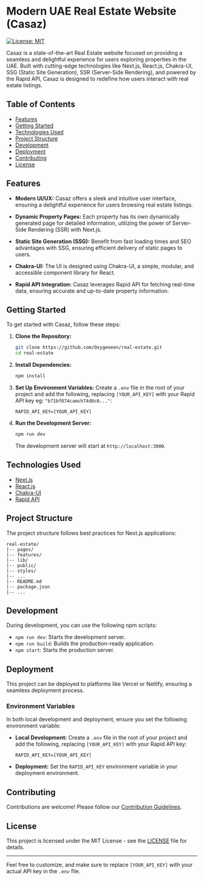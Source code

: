 # Modern UAE Real Estate Website (Casaz)

[![License: MIT](https://img.shields.io/badge/License-MIT-yellow.svg)](https://opensource.org/licenses/MIT)

Casaz is a state-of-the-art Real Estate website focused on providing a seamless and delightful experience for users exploring properties in the UAE. Built with cutting-edge technologies like Next.js, React.js, Chakra-UI, SSG (Static Site Generation), SSR (Server-Side Rendering), and powered by the Rapid API, Casaz is designed to redefine how users interact with real estate listings.

## Table of Contents

- [Features](#features)
- [Getting Started](#getting-started)
- [Technologies Used](#technologies-used)
- [Project Structure](#project-structure)
- [Development](#development)
- [Deployment](#deployment)
- [Contributing](#contributing)
- [License](#license)

## Features

- **Modern UI/UX:** Casaz offers a sleek and intuitive user interface, ensuring a delightful experience for users browsing real estate listings.

- **Dynamic Property Pages:** Each property has its own dynamically generated page for detailed information, utilizing the power of Server-Side Rendering (SSR) with Next.js.

- **Static Site Generation (SSG):** Benefit from fast loading times and SEO advantages with SSG, ensuring efficient delivery of static pages to users.

- **Chakra-UI:** The UI is designed using Chakra-UI, a simple, modular, and accessible component library for React.

- **Rapid API Integration:** Casaz leverages Rapid API for fetching real-time data, ensuring accurate and up-to-date property information.

## Getting Started

To get started with Casaz, follow these steps:

1. **Clone the Repository:**
   ```bash
   git clone https://github.com/Oxygeeeen/real-estate.git
   cd real-estate
   ```

2. **Install Dependencies:**
   ```bash
   npm install
   ```

3. **Set Up Environment Variables:**
   Create a `.env` file in the root of your project and add the following, replacing `[YOUR_API_KEY]` with your Rapid API key eg: `"b71bf074camsh74d8c0..."`:
   ```env
   RAPID_API_KEY=[YOUR_API_KEY]
   ```

4. **Run the Development Server:**
   ```bash
   npm run dev
   ```

   The development server will start at `http://localhost:3000`.

## Technologies Used

- [Next.js](https://nextjs.org/)
- [React.js](https://reactjs.org/)
- [Chakra-UI](https://chakra-ui.com/)
- [Rapid API](https://rapidapi.com/)

## Project Structure

The project structure follows best practices for Next.js applications:

```
real-estate/
|-- pages/
|-- features/
|-- lib/
|-- public/
|-- styles/
|-- ...
|-- README.md
|-- package.json
|-- ...
```

## Development

During development, you can use the following npm scripts:

- `npm run dev`: Starts the development server.
- `npm run build`: Builds the production-ready application.
- `npm start`: Starts the production server.

## Deployment

This project can be deployed to platforms like Vercel or Netlify, ensuring a seamless deployment process.

### Environment Variables

In both local development and deployment, ensure you set the following environment variable:

- **Local Development:** Create a `.env` file in the root of your project and add the following, replacing `[YOUR_API_KEY]` with your Rapid API key:
  ```env
  RAPID_API_KEY=[YOUR_API_KEY]
  ```

- **Deployment:** Set the `RAPID_API_KEY` environment variable in your deployment environment.

## Contributing

Contributions are welcome! Please follow our [Contribution Guidelines](CONTRIBUTING.md).

## License

This project is licensed under the MIT License - see the [LICENSE](LICENSE) file for details.
  
---

Feel free to customize, and make sure to replace `[YOUR_API_KEY]` with your actual API key in the `.env` file.
